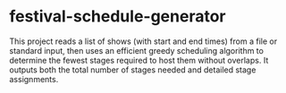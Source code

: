# festival-schedule-generator
This project reads a list of shows (with start and end times) from a file or standard input, then uses an efficient greedy scheduling algorithm to determine the fewest stages required to host them without overlaps. It outputs both the total number of stages needed and detailed stage assignments.
